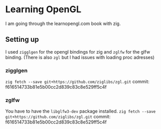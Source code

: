 # Learning OpenGL
I am going through the learnopengl.com book with zig.
## Setting up
I used `zigglgen` for the opengl bindings for zig and `zglfw` for the glfw binding.
(There is also `zgl` but I had issues with loading proc adresses)
### zigglgen
`zig fetch --save git+https://github.com/ziglibs/zgl.git`
commit: f616514733b81e5b00cc2d839c83c8e529ff5c4f
### zglfw
You have to have the `libglfw3-dev` package installed.
`zig fetch --save git+https://github.com/ziglibs/zgl.git`
commit: f616514733b81e5b00cc2d839c83c8e529ff5c4f
